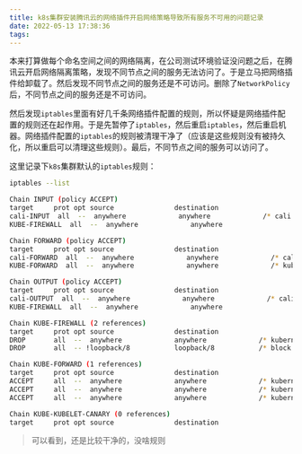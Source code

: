 ```yaml
---
title: k8s集群安装腾讯云的网络插件开启网络策略导致所有服务不可用的问题记录
date: 2022-05-13 17:38:36
tags:
---
```


本来打算做每个命名空间之间的网络隔离，在公司测试环境验证没问题之后，在腾讯云开启网络隔离策略，发现不同节点之间的服务无法访问了。于是立马把网络插件给卸载了。然后发现不同节点之间的服务还是不可访问。删除了`NetworkPolicy`后，不同节点之间的服务还是不可访问。

然后发现`iptables`里面有好几千条网络插件配置的规则，所以怀疑是网络插件配置的规则还在起作用。于是先暂停了`iptables`，然后重启`iptables`，然后重启机器。网络插件配置的`iptables`的规则被清理干净了（应该是这些规则没有被持久化，所以重启可以清理这些规则）。最后，不同节点之间的服务可以访问了。

这里记录下`k8s`集群默认的`iptables`规则：

```bash
iptables --list

Chain INPUT (policy ACCEPT)
target     prot opt source               destination
cali-INPUT  all  --  anywhere             anywhere             /* cali:Cz_u1IQiXIMmKD4c */
KUBE-FIREWALL  all  --  anywhere             anywhere

Chain FORWARD (policy ACCEPT)
target     prot opt source               destination
cali-FORWARD  all  --  anywhere             anywhere             /* cali:wUHhoiAYhphO9Mso */
KUBE-FORWARD  all  --  anywhere             anywhere             /* kubernetes forwarding rules */

Chain OUTPUT (policy ACCEPT)
target     prot opt source               destination
cali-OUTPUT  all  --  anywhere             anywhere             /* cali:tVnHkvAo15HuiPy0 */
KUBE-FIREWALL  all  --  anywhere             anywhere

Chain KUBE-FIREWALL (2 references)
target     prot opt source               destination
DROP       all  --  anywhere             anywhere             /* kubernetes firewall for dropping marked packets */ mark match 0x8000/0x8000
DROP       all  -- !loopback/8           loopback/8           /* block incoming localnet connections */ ! ctstate RELATED,ESTABLISHED,DNAT

Chain KUBE-FORWARD (1 references)
target     prot opt source               destination
ACCEPT     all  --  anywhere             anywhere             /* kubernetes forwarding rules */ mark match 0x4000/0x4000
ACCEPT     all  --  anywhere             anywhere             /* kubernetes forwarding conntrack pod source rule */ ctstate RELATED,ESTABLISHED
ACCEPT     all  --  anywhere             anywhere             /* kubernetes forwarding conntrack pod destination rule */ ctstate RELATED,ESTABLISHED

Chain KUBE-KUBELET-CANARY (0 references)
target     prot opt source               destination
```

> 可以看到，还是比较干净的，没啥规则
